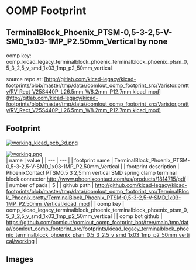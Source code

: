 # OOMP Footprint  
## TerminalBlock_Phoenix_PTSM-0,5-3-2,5-V-SMD_1x03-1MP_P2.50mm_Vertical  by none  
  
oomp key: oomp_kicad_legacy_terminalblock_phoenix_terminalblock_phoenix_ptsm_0,5_3_2,5_v_smd_1x03_1mp_p2_50mm_vertical  
  
source repo at: [http://gitlab.com/kicad-legacy/kicad-footprints/blob/master/tmp/data//oomlout_oomp_footprint_src/Varistor.pretty/RV_Rect_V25S440P_L26.5mm_W8.2mm_P12.7mm.kicad_mod](http://gitlab.com/kicad-legacy/kicad-footprints/blob/master/tmp/data//oomlout_oomp_footprint_src/Varistor.pretty/RV_Rect_V25S440P_L26.5mm_W8.2mm_P12.7mm.kicad_mod)  
## Footprint  
  
[![working_kicad_pcb_3d.png](working_kicad_pcb_3d_600.png)](working_kicad_pcb_3d.png)  
  
[![working.png](working_600.png)](working.png)  
| name | value | 
| --- | --- | 
| footprint name | TerminalBlock_Phoenix_PTSM-0,5-3-2,5-V-SMD_1x03-1MP_P2.50mm_Vertical | 
| footprint description | PhoenixContact PTSM0,5 3 2,5mm vertical SMD spring clamp terminal block connector http://www.phoenixcontact.com/us/products/1814715/pdf | 
| number of pads | 5 | 
| github path | http://github.com/kicad-legacy/kicad-footprints/blob/master/tmp/data//oomlout_oomp_footprint_src/TerminalBlock_Phoenix.pretty/TerminalBlock_Phoenix_PTSM-0,5-3-2,5-V-SMD_1x03-1MP_P2.50mm_Vertical.kicad_mod | 
| oomp key | oomp_kicad_legacy_terminalblock_phoenix_terminalblock_phoenix_ptsm_0,5_3_2,5_v_smd_1x03_1mp_p2_50mm_vertical | 
| oomp bot github | https://github.com/oomlout/oomlout_oomp_footprint_bot/tree/main/tmp/data//oomlout_oomp_footprint_src/footprints/kicad_legacy_terminalblock_phoenix_terminalblock_phoenix_ptsm_0,5_3_2,5_v_smd_1x03_1mp_p2_50mm_vertical/working | 
## Images  
